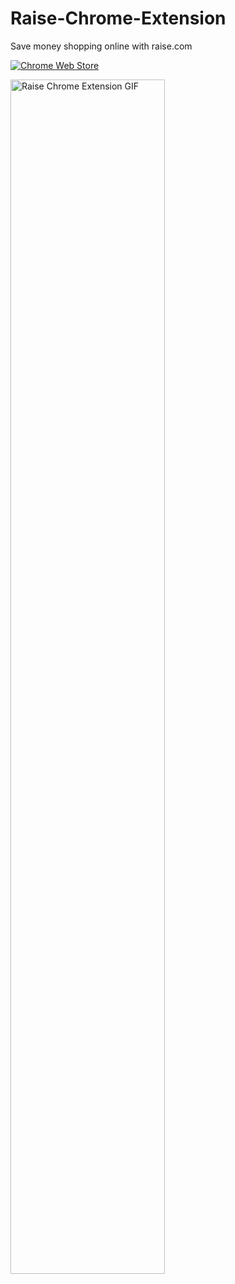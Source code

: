 # Raise-Chrome-Extension
Save money shopping online with raise.com

[![Chrome Web Store](https://img.shields.io/chrome-web-store/users/kknoembcnnnhefehcmegppchcmggaafo)](https://chrome.google.com/webstore/detail/raisecom-extension/kknoembcnnnhefehcmegppchcmggaafo)

<img src="https://media.giphy.com/media/Cl8nqcELLkykM/giphy.gif" alt="Raise Chrome Extension GIF" width="70%" height="auto">
